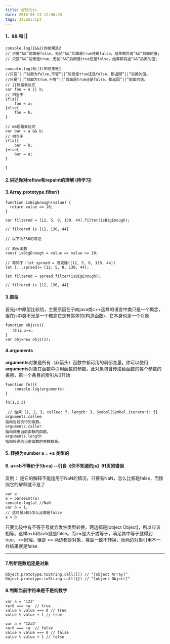 ```yaml
---
title: 好玩的js
date: 2018-06-23 12:06:20
tags: JavaScript
---
```

#### 1、&& 和 ||
```
console.log(1&&2)的结果是2
// 只要“&&”前面是false，无论“&&”后面是true还是false，结果都将返“&&”前面的值;
// 只要“&&”前面是true，无论“&&”后面是true还是false，结果都将返“&&”后面的值;

console.log(0||1)的结果是1
//只要“||”前面为false,不管“||”后面是true还是false，都返回“||”后面的值。
//只要“||”前面为true,不管“||”后面是true还是false，都返回“||”前面的值。
// ||短路表达式
var foo = a || b;
// 相当于
if(a){
    foo = a;
}else{
    foo = b;
}
 
// &&短路表达式
var bar = a && b;
// 相当于
if(a){
    bar = b;
}else{
    bar = a;
}
```
1

#### 2.讲述你对reflow和repaint的理解 (待学习)
#### 3.Array.prototype.filter()

```
function isBigEnough(value) {
  return value >= 10;
}

var filtered = [12, 5, 8, 130, 44].filter(isBigEnough);

// filtered is [12, 130, 44]

// 以下为ES6的写法

// 箭头函数
const isBigEnough = value => value >= 10;

// 等同于：let spraed = 浅克隆([12, 5, 8, 130, 44])
let [...spraed]= [12, 5, 8, 130, 44];

let filtered = spraed.filter(isBigEnough);

// filtered is [12, 130, 44]
```
#### 3.原型
首先js中原型比较绕，主要原因在于向java或c++这样的语言中类只是一个概念，但在js中类不光是一个概念它是有实体的(构造函数)，它本身也是一个对象
```
function objs(x){
　　this.x=x;
}
var obj=new objs(1);
```

#### 4.arguments
**arguments**对象是所有（非箭头）函数中都可用的局部变量。你可以使用**arguments**对象在函数中引用函数的参数。此对象包含传递给函数的每个参数的条目，第一个条目的索引从0开始

```
function fn(){
    console.log(arguments)
}

fn(1,2,3)

 // 结果 [1, 2, 3, callee: ƒ, length: 3, Symbol(Symbol.iterator): ƒ]
arguments.callee
指向当前执行的函数。
arguments.caller 
指向调用当前函数的函数。
arguments.length
指向传递给当前函数的参数数量。
```
#### 5. 转换为number a = +a 类型的

#### 6. a>=b不等价于!(b<a) --引自《你不知道的js》91页的错误
反例：
是它的解释不能适用于NaN的情况，只要有NaN，怎么比都是false，而按照它的解释就不是了

```
var a
a = parseInt(a)
console.log(a) //NaN
var b = 1,
// 这时候a和b怎么比都是false
a > b 

```
   只要比较中有不等于号就会发生类型转换，两边都是[object Object]，所以应该相等。这样a<b和a>b就是false。而>=是大于或等于，满足其中等于就得到true，<=同理。但是 == 两边都是对象，类型一致不转换，而两边对象引用不一样结果就是false

---
#### 7.判断是数组还是对象

```
Object.prototype.toString.call([]) // "[object Array]"
Object.prototype.toString.call({}) // "[object Object]"
```
#### 8.判断当前字符串是不是纯数字 

```
var a = '122'
+a+0 === +a  // true
value % value === 0 // true
value % value + 1 // true

var a = '12a2'
+a+0 === +a  // false
value % value === 0 // false
value % value + 1 // false



```

